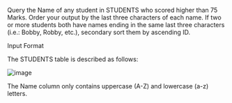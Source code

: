 Query the Name of any student in STUDENTS who scored higher than 75 Marks. Order your output by the last three characters of each name. If two or more students both have names ending in the same last three characters (i.e.: Bobby, Robby, etc.), secondary sort them by ascending ID.

Input Format

The STUDENTS table is described as follows:  

![image](https://s3.amazonaws.com/hr-challenge-images/12896/1443815243-94b941f556-1.png)


The Name column only contains uppercase (A-Z) and lowercase (a-z) letters.
